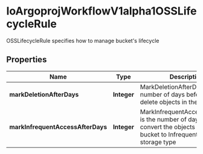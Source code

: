 

# IoArgoprojWorkflowV1alpha1OSSLifecycleRule

OSSLifecycleRule specifies how to manage bucket's lifecycle

## Properties

Name | Type | Description | Notes
------------ | ------------- | ------------- | -------------
**markDeletionAfterDays** | **Integer** | MarkDeletionAfterDays is the number of days before we delete objects in the bucket |  [optional]
**markInfrequentAccessAfterDays** | **Integer** | MarkInfrequentAccessAfterDays is the number of days before we convert the objects in the bucket to Infrequent Access (IA) storage type |  [optional]



